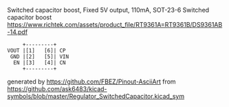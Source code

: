 Switched capacitor boost, Fixed 5V output, 110mA, SOT-23-6
Switched capacitor boost
https://www.richtek.com/assets/product_file/RT9361A=RT9361B/DS9361AB-14.pdf


	     +---------+
	VOUT |[1]   [6]| CP
	 GND |[2]   [5]| VIN
	  EN |[3]   [4]| CN
	     +---------+


generated by https://github.com/FBEZ/Pinout-AsciiArt from https://github.com/ask6483/kicad-symbols/blob/master/Regulator_SwitchedCapacitor.kicad_sym